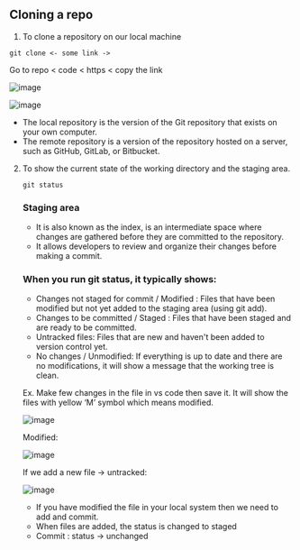 ## Cloning a repo

1. To clone a repository on our local machine
  
  `git clone <- some link ->`

  Go to repo < code < https < copy the link

  ![image](https://github.com/user-attachments/assets/bacdfc85-67b9-4091-9a28-8344a74be172)

  ![image](https://github.com/user-attachments/assets/cec43cdd-4a59-4b78-8cc3-0f1d67e00ea0)

-   The local repository is the version of the Git repository that exists on your own computer.
-   The remote repository is a version of the repository hosted on a server, such as GitHub, GitLab, or Bitbucket.
  
2. To show the current state of the working directory and the staging area.
   
   `git status`
   
   ### Staging area
   
   - It is also known as the index, is an intermediate space where changes are gathered before they are committed to the repository. 
   - It allows developers to review and organize their changes before making a commit.
   
   ### When you run git status, it typically shows:
   
   - Changes not staged for commit / Modified : Files that have been modified but not yet added to the staging area (using git add).
   - Changes to be committed / Staged : Files that have been staged and are ready to be committed.
   - Untracked files: Files that are new and haven't been added to version control yet.
   - No changes / Unmodified: If everything is up to date and there are no modifications, it will show a message that the working tree is clean.

   Ex. Make few changes in the file in vs code then save it. It will show the files with yellow ‘M’ symbol which means modified.
   
   ![image](https://github.com/user-attachments/assets/30ab54a0-78b8-4573-b9ba-2e9720ceb992)

   Modified:
   
   ![image](https://github.com/user-attachments/assets/23670fb0-5969-45dd-a5d3-0016da720015)
   
   If we add a new file → untracked:

   ![image](https://github.com/user-attachments/assets/ddd2e2f2-fd5a-4801-a7a8-6a8f802dcd76)

   - If you have modified the file in your local system then we need to add and commit.
   - When files are added, the status is changed to staged
   - Commit : status  -> unchanged
